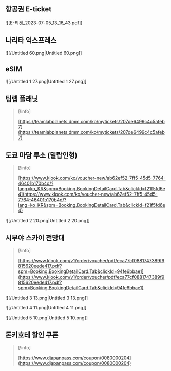 ## 항공권 E-ticket

![[E-티켓_2023-07-05_13_16_43.pdf]]

## 나리타 익스프레스

![[/Untitled 60.png|Untitled 60.png]]

## eSIM

![[/Untitled 1 27.png|Untitled 1 27.png]]

## 팀랩 플래닛

> [!info]  
>  
> [https://teamlabplanets.dmm.com/ko/mytickets/207de6499c4c5afeb7](https://teamlabplanets.dmm.com/ko/mytickets/207de6499c4c5afeb7)  

## 도쿄 마담 투소 (밀랍인형)

> [!info]  
>  
> [https://www.klook.com/ko/voucher-new/ab62ef52-7ff5-45d5-7764-46401b170b4d/?lang=ko_KR&spm=Booking.BookingDetailCard.Tab&clickId=f21f5fd6e4](https://www.klook.com/ko/voucher-new/ab62ef52-7ff5-45d5-7764-46401b170b4d/?lang=ko_KR&spm=Booking.BookingDetailCard.Tab&clickId=f21f5fd6e4)  

![[/Untitled 2 20.png|Untitled 2 20.png]]

## 시부야 스카이 전망대

> [!info]  
>  
> [https://www.klook.com/v1/order/voucher/pdf/eca77cf0881747389f9815620eede417.pdf?spm=Booking.BookingDetailCard.Tab&clickId=94fe6bbae1](https://www.klook.com/v1/order/voucher/pdf/eca77cf0881747389f9815620eede417.pdf?spm=Booking.BookingDetailCard.Tab&clickId=94fe6bbae1)  

![[/Untitled 3 13.png|Untitled 3 13.png]]

![[/Untitled 4 11.png|Untitled 4 11.png]]

![[/Untitled 5 10.png|Untitled 5 10.png]]

## 돈키호테 할인 쿠폰

> [!info]  
>  
> [https://www.djapanpass.com/coupon/0080000204](https://www.djapanpass.com/coupon/0080000204)
